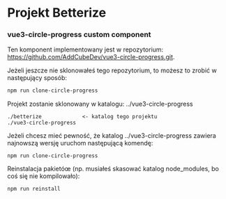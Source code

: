 # Projekt Betterize



### vue3-circle-progress custom component

Ten komponent implementowany jest w repozytorium: https://github.com/AddCubeDev/vue3-circle-progress.git.

Jeżeli jeszcze nie sklonowałeś tego repozytorium, to możesz to zrobić w następujący sposób:
```sh
npm run clone-circle-progress
```
Projekt zostanie sklonowany w katalogu: ../vue3-circle-progress
```
./betterize             <- katalog tego projektu
./vue3-circle-progress  
```

Jeżeli chcesz mieć pewność, że katalog ../vue3-circle-progress zawiera
najnowszą wersję uruchom następującą komendę:
```
npm run clone-circle-progress
```

Reinstalacja pakietóœ (np. musiałeś skasować katalog node_modules, bo coś się nie kompilowało):
```
npm run reinstall
```
